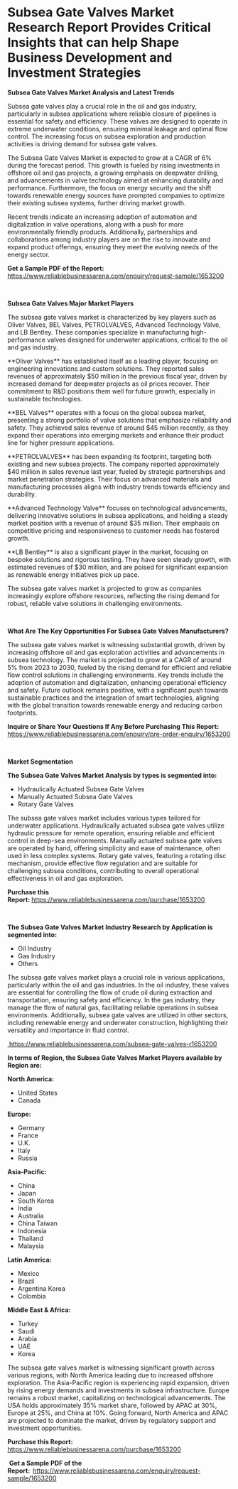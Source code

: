 <p><h1>Subsea Gate Valves Market Research Report Provides Critical Insights that can help Shape Business Development and Investment Strategies</h1></p><p><strong>Subsea Gate Valves Market Analysis and Latest Trends</strong></p>
<p><p>Subsea gate valves play a crucial role in the oil and gas industry, particularly in subsea applications where reliable closure of pipelines is essential for safety and efficiency. These valves are designed to operate in extreme underwater conditions, ensuring minimal leakage and optimal flow control. The increasing focus on subsea exploration and production activities is driving demand for subsea gate valves.</p><p>The Subsea Gate Valves Market is expected to grow at a CAGR of 6% during the forecast period. This growth is fueled by rising investments in offshore oil and gas projects, a growing emphasis on deepwater drilling, and advancements in valve technology aimed at enhancing durability and performance. Furthermore, the focus on energy security and the shift towards renewable energy sources have prompted companies to optimize their existing subsea systems, further driving market growth.</p><p>Recent trends indicate an increasing adoption of automation and digitalization in valve operations, along with a push for more environmentally friendly products. Additionally, partnerships and collaborations among industry players are on the rise to innovate and expand product offerings, ensuring they meet the evolving needs of the energy sector.</p></p>
<p><strong>Get a Sample PDF of the Report:&nbsp;</strong> <a href="https://www.reliablebusinessarena.com/enquiry/request-sample/1653200?utm_campaign=2678&utm_medium=2&utm_source=Github&utm_content=ia&utm_term=16042025&utm_id=subsea-gate-valves">https://www.reliablebusinessarena.com/enquiry/request-sample/1653200</a></p>
<p>&nbsp;</p>
<p><strong>Subsea Gate Valves Major Market Players</strong></p>
<p><p>The subsea gate valves market is characterized by key players such as Oliver Valves, BEL Valves, PETROLVALVES, Advanced Technology Valve, and LB Bentley. These companies specialize in manufacturing high-performance valves designed for underwater applications, critical to the oil and gas industry.</p><p>**Oliver Valves** has established itself as a leading player, focusing on engineering innovations and custom solutions. They reported sales revenues of approximately $50 million in the previous fiscal year, driven by increased demand for deepwater projects as oil prices recover. Their commitment to R&D positions them well for future growth, especially in sustainable technologies.</p><p>**BEL Valves** operates with a focus on the global subsea market, presenting a strong portfolio of valve solutions that emphasize reliability and safety. They achieved sales revenue of around $45 million recently, as they expand their operations into emerging markets and enhance their product line for higher pressure applications.</p><p>**PETROLVALVES** has been expanding its footprint, targeting both existing and new subsea projects. The company reported approximately $40 million in sales revenue last year, fueled by strategic partnerships and market penetration strategies. Their focus on advanced materials and manufacturing processes aligns with industry trends towards efficiency and durability.</p><p>**Advanced Technology Valve** focuses on technological advancements, delivering innovative solutions in subsea applications, and holding a steady market position with a revenue of around $35 million. Their emphasis on competitive pricing and responsiveness to customer needs has fostered growth.</p><p>**LB Bentley** is also a significant player in the market, focusing on bespoke solutions and rigorous testing. They have seen steady growth, with estimated revenues of $30 million, and are poised for significant expansion as renewable energy initiatives pick up pace.</p><p>The subsea gate valves market is projected to grow as companies increasingly explore offshore resources, reflecting the rising demand for robust, reliable valve solutions in challenging environments.</p></p>
<p>&nbsp;</p>
<p><strong>What Are The Key Opportunities For Subsea Gate Valves Manufacturers?</strong></p>
<p><p>The subsea gate valves market is witnessing substantial growth, driven by increasing offshore oil and gas exploration activities and advancements in subsea technology. The market is projected to grow at a CAGR of around 5% from 2023 to 2030, fueled by the rising demand for efficient and reliable flow control solutions in challenging environments. Key trends include the adoption of automation and digitalization, enhancing operational efficiency and safety. Future outlook remains positive, with a significant push towards sustainable practices and the integration of smart technologies, aligning with the global transition towards renewable energy and reducing carbon footprints.</p></p>
<p><strong>Inquire or Share Your Questions If Any Before Purchasing This Report:</strong> <a href="https://www.reliablebusinessarena.com/enquiry/pre-order-enquiry/1653200?utm_campaign=2678&utm_medium=2&utm_source=Github&utm_content=ia&utm_term=16042025&utm_id=subsea-gate-valves">https://www.reliablebusinessarena.com/enquiry/pre-order-enquiry/1653200</a></p>
<p>&nbsp;</p>
<p><strong>Market Segmentation</strong></p>
<p><strong>The Subsea Gate Valves Market Analysis by types is segmented into:</strong></p>
<p><ul><li>Hydraulically Actuated Subsea Gate Valves</li><li>Manually Actuated Subsea Gate Valves</li><li>Rotary Gate Valves</li></ul></p>
<p><p>The subsea gate valves market includes various types tailored for underwater applications. Hydraulically actuated subsea gate valves utilize hydraulic pressure for remote operation, ensuring reliable and efficient control in deep-sea environments. Manually actuated subsea gate valves are operated by hand, offering simplicity and ease of maintenance, often used in less complex systems. Rotary gate valves, featuring a rotating disc mechanism, provide effective flow regulation and are suitable for challenging subsea conditions, contributing to overall operational effectiveness in oil and gas exploration.</p></p>
<p><strong>Purchase this Report:&nbsp;</strong><a href="https://www.reliablebusinessarena.com/purchase/1653200?utm_campaign=2678&utm_medium=2&utm_source=Github&utm_content=ia&utm_term=16042025&utm_id=subsea-gate-valves">https://www.reliablebusinessarena.com/purchase/1653200</a></p>
<p>&nbsp;</p>
<p><strong>The Subsea Gate Valves Market Industry Research by Application is segmented into:</strong></p>
<p><ul><li>Oil Industry</li><li>Gas Industry</li><li>Others</li></ul></p>
<p><p>The subsea gate valves market plays a crucial role in various applications, particularly within the oil and gas industries. In the oil industry, these valves are essential for controlling the flow of crude oil during extraction and transportation, ensuring safety and efficiency. In the gas industry, they manage the flow of natural gas, facilitating reliable operations in subsea environments. Additionally, subsea gate valves are utilized in other sectors, including renewable energy and underwater construction, highlighting their versatility and importance in fluid control.</p></p>
<p><a href="https://www.reliablebusinessarena.com/subsea-gate-valves-r1653200?utm_campaign=2678&utm_medium=2&utm_source=Github&utm_content=ia&utm_term=16042025&utm_id=subsea-gate-valves">&nbsp;https://www.reliablebusinessarena.com/subsea-gate-valves-r1653200</a></p>
<p><strong>In terms of Region, the Subsea Gate Valves Market Players available by Region are:</strong></p>
<p>
    <p> <strong> North America: </strong>
        <ul>
            <li>United States</li>
            <li>Canada</li>
        </ul>
        </p> 
    <p> <strong> Europe: </strong>
        <ul>
            <li>Germany</li>
            <li>France</li>
            <li>U.K.</li>
            <li>Italy</li>
            <li>Russia</li>
        </ul>
        </p> 
    <p> <strong> Asia-Pacific: </strong>
        <ul>
            <li>China</li>
            <li>Japan</li>
            <li>South Korea</li>
            <li>India</li>
            <li>Australia</li>
            <li>China Taiwan</li>
            <li>Indonesia</li>
            <li>Thailand</li>
            <li>Malaysia</li>
        </ul>
        </p> 
    <p> <strong> Latin America: </strong>
        <ul>
            <li>Mexico</li>
            <li>Brazil</li>
            <li>Argentina Korea</li>
            <li>Colombia</li>
        </ul>
        </p> 
    <p> <strong> Middle East & Africa: </strong>
        <ul>
            <li>Turkey</li>
            <li>Saudi</li>
            <li>Arabia</li>
            <li>UAE</li>
            <li>Korea</li>
        </ul>
    </p>
    </p>
<p><p>The subsea gate valves market is witnessing significant growth across various regions, with North America leading due to increased offshore exploration. The Asia-Pacific region is experiencing rapid expansion, driven by rising energy demands and investments in subsea infrastructure. Europe remains a robust market, capitalizing on technological advancements. The USA holds approximately 35% market share, followed by APAC at 30%, Europe at 25%, and China at 10%. Going forward, North America and APAC are projected to dominate the market, driven by regulatory support and investment opportunities.</p></p>
<p><strong>Purchase this Report: </strong><a href="https://www.reliablebusinessarena.com/purchase/1653200?utm_campaign=2678&utm_medium=2&utm_source=Github&utm_content=ia&utm_term=16042025&utm_id=subsea-gate-valves">https://www.reliablebusinessarena.com/purchase/1653200</a></p>
<p>&nbsp;<strong>Get a Sample PDF of the Report:&nbsp;&nbsp;</strong><a href="https://www.reliablebusinessarena.com/enquiry/request-sample/1653200?utm_campaign=2678&utm_medium=2&utm_source=Github&utm_content=ia&utm_term=16042025&utm_id=subsea-gate-valves">https://www.reliablebusinessarena.com/enquiry/request-sample/1653200</a></p>
<p><strong></strong></p>
<p><p></p><p></p><p></p></p>